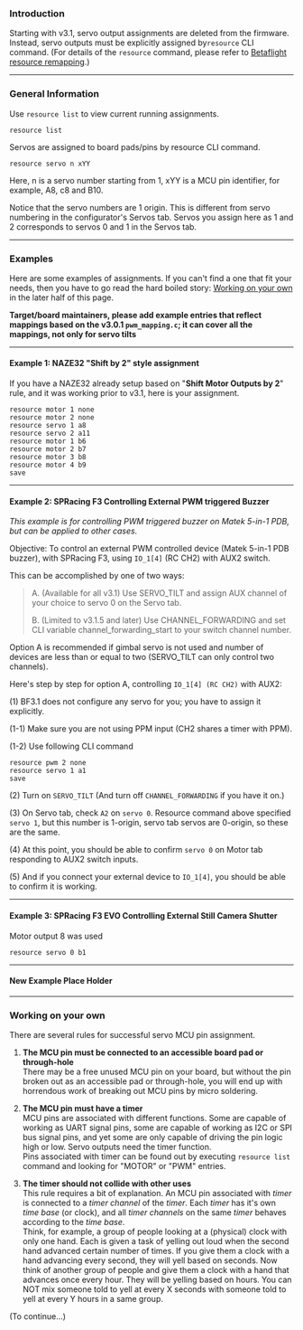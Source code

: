 ### Introduction

Starting with v3.1, servo output assignments are deleted from the firmware. Instead, servo outputs must be explicitly assigned by`resource` CLI command. (For details of the `resource` command, please refer to [Betaflight resource remapping](https://github.com/betaflight/betaflight/wiki/Betaflight-resource-remapping).)

---
### General Information

Use `resource list` to view current running assignments.
```
resource list
```

Servos are assigned to board pads/pins by resource CLI command.
```
resource servo n xYY
```
Here, n is a servo number starting from 1, xYY is a MCU pin identifier, for example, A8, c8 and B10.

Notice that the servo numbers are 1 origin.
This is different from servo numbering in the configurator's Servos tab.
Servos you assign here as 1 and 2 corresponds to servos 0 and 1 in the Servos tab.

---
### Examples
Here are some examples of assignments. If you can't find a one that fit your needs, then you have to go read the hard boiled story: [Working on your own](https://github.com/betaflight/betaflight/wiki/_new#working-on-your-own) in the later half of this page.

__Target/board maintainers, please add example entries that reflect mappings based on the v3.0.1 `pwm_mapping.c`; it can cover all the mappings, not only for servo tilts__

---
#### Example 1: NAZE32 "__Shift by 2__" style assignment
If you have a NAZE32 already setup based on "__Shift Motor Outputs by 2__" rule, and it was working prior to v3.1, here is your assignment.
```
resource motor 1 none
resource motor 2 none
resource servo 1 a8
resource servo 2 a11
resource motor 1 b6
resource motor 2 b7
resource motor 3 b8
resource motor 4 b9
save
```

---
#### Example 2: SPRacing F3 Controlling External PWM triggered Buzzer

*This example is for controlling PWM triggered buzzer on Matek 5-in-1 PDB, but can be applied to other cases.*

Objective: To control an external PWM controlled device (Matek 5-in-1 PDB buzzer), with SPRacing F3, using `IO_1[4]` (RC CH2) with AUX2 switch.

This can be accomplished by one of two ways:

> A. (Available for all v3.1) Use SERVO_TILT and assign AUX channel of your choice to servo 0 on the Servo tab.
> 
> B. (Limited to v3.1.5 and later) Use CHANNEL_FORWARDING and set CLI variable channel_forwarding_start to your switch channel number.

Option A is recommended if gimbal servo is not used and number of devices are less than or equal to two
(SERVO_TILT can only control two channels).

Here's step by step for option A, controlling `IO_1[4] (RC CH2)` with AUX2:

(1) BF3.1 does not configure any servo for you; you have to assign it explicitly.

(1-1) Make sure you are not using PPM input (CH2 shares a timer with PPM).

(1-2) Use following CLI command
```
resource pwm 2 none
resource servo 1 a1
save
```

(2) Turn on `SERVO_TILT`
(And turn off `CHANNEL_FORWARDING` if you have it on.)

(3) On Servo tab, check `A2` on `servo 0`.
Resource command above specified `servo 1`, but this number is 1-origin, servo tab servos are 0-origin, so these are the same.

(4) At this point, you should be able to confirm `servo 0` on Motor tab responding to AUX2 switch inputs.

(5) And if you connect your external device to `IO_1[4]`, you should be able to confirm it is working.

---
#### Example 3: SPRacing F3 EVO Controlling External Still Camera Shutter

Motor output 8 was used
```
resource servo 0 b1
```

---
#### New Example Place Holder

---
### Working on your own

There are several rules for successful servo MCU pin assignment.

1. **The MCU pin must be connected to an accessible board pad or through-hole**  
There may be a free unused MCU pin on your board, but without the pin broken out as an accessible pad or through-hole, you will end up with horrendous work of breaking out MCU pins by micro soldering. 

2. **The MCU pin must have a timer**  
MCU pins are associated with different functions. Some are capable of working as UART signal pins, some are capable of working as I2C or SPI bus signal pins, and yet some are only capable of driving the pin logic high or low. Servo outputs need the timer function.  
Pins associated with timer can be found out by executing `resource list` command and looking for "MOTOR" or "PWM" entries.

3. **The timer should not collide with other uses**  
This rule requires a bit of explanation. An MCU pin associated with _timer_ is connected to a _timer channel_ of the _timer_. Each _timer_ has it's own _time base_ (or clock), and all _timer channels_ on the same _timer_ behaves according to the _time base_.   
 Think, for example, a group of people looking at a (physical) clock with only one hand. Each is given a task of yelling out loud when the second hand advanced certain number of times. If you give them a clock with a hand advancing every second, they will yell based on seconds.
Now think of another group of people and give them a clock with a hand that advances once every hour. They will be yelling based on hours.
You can NOT mix someone told to yell at every X seconds with someone told to yell at every Y hours in a same group.

(To continue...)